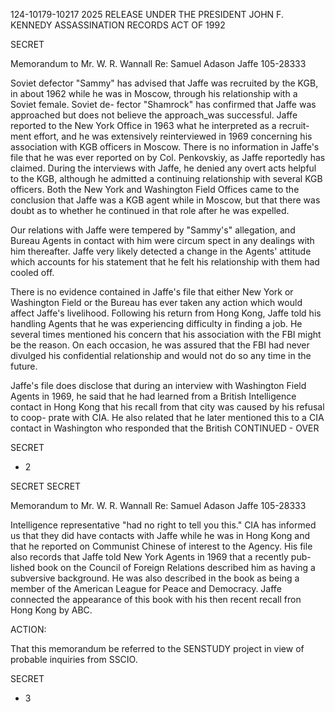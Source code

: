 124-10179-10217
2025 RELEASE UNDER THE PRESIDENT JOHN F. KENNEDY ASSASSINATION RECORDS ACT OF 1992

SECRET

Memorandum to Mr. W. R. Wannall
Re: Samuel Adason Jaffe
105-28333

Soviet defector "Sammy" has advised that Jaffe was
recruited by the KGB, in about 1962 while he was in Moscow,
through his relationship with a Soviet female. Soviet de-
fector "Shamrock" has confirmed that Jaffe was approached but
does not believe the approach_was successful. Jaffe reported
to the New York Office in 1963 what he interpreted as a recruit-
ment effort, and he was extensively reinterviewed in 1969
concerning his association with KGB officers in Moscow. There
is no information in Jaffe's file that he was ever reported on
by Col. Penkovskiy, as Jaffe reportedly has claimed. During
the interviews with Jaffe, he denied any overt acts helpful
to the KGB, although he admitted a continuing relationship with
several KGB officers. Both the New York and Washington Field
Offices came to the conclusion that Jaffe was a KGB agent while
in Moscow, but that there was doubt as to whether he continued
in that role after he was expelled.

Our relations with Jaffe were tempered by "Sammy's"
allegation, and Bureau Agents in contact with him were circum
spect in any dealings with him thereafter. Jaffe very likely
detected a change in the Agents' attitude which accounts for
his statement that he felt his relationship with them had
cooled off.

There is no evidence contained in Jaffe's file that
either New York or Washington Field or the Bureau has ever taken
any action which would affect Jaffe's livelihood. Following
his return from Hong Kong, Jaffe told his handling Agents that
he was experiencing difficulty in finding a job. He several
times mentioned his concern that his association with the FBI
might be the reason. On each occasion, he was assured that
the FBI had never divulged his confidential relationship and
would not do so any time in the future.

Jaffe's file does disclose that during an interview
with Washington Field Agents in 1969, he said that he had
learned from a British Intelligence contact in Hong Kong that
his recall from that city was caused by his refusal to coop-
prate with CIA. He also related that he later mentioned this
to a CIA contact in Washington who responded that the British
CONTINUED - OVER

SECRET
- 2

SECRET
SECRET

Memorandum to Mr. W. R. Wannall
Re: Samuel Adason Jaffe
105-28333

Intelligence representative "had no right to tell you this."
CIA has informed us that they did have contacts with Jaffe
while he was in Hong Kong and that he reported on Communist
Chinese of interest to the Agency. His file also records
that Jaffe told New York Agents in 1969 that a recently pub-
lished book on the Council of Foreign Relations described
him as having a subversive background. He was also described in
the book as being a member of the American League for Peace and
Democracy. Jaffe connected the appearance of this book with
his then recent recall fron Hong Kong by ABC.

ACTION:

That this memorandum be referred to the SENSTUDY
project in view of probable inquiries from SSCIO.

SECRET
- 3
